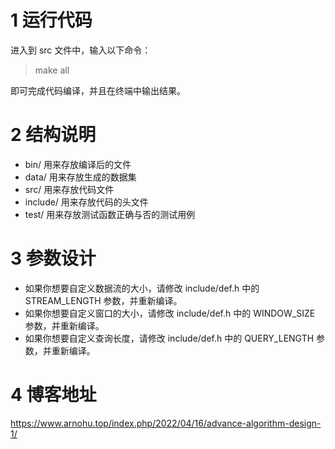 # 1 运行代码
进入到 src 文件中，输入以下命令：

> make all

即可完成代码编译，并且在终端中输出结果。

# 2 结构说明

- bin/ 用来存放编译后的文件
- data/ 用来存放生成的数据集
- src/ 用来存放代码文件
- include/ 用来存放代码的头文件
- test/ 用来存放测试函数正确与否的测试用例

# 3 参数设计

- 如果你想要自定义数据流的大小，请修改 include/def.h 中的 STREAM_LENGTH 参数，并重新编译。
- 如果你想要自定义窗口的大小，请修改 include/def.h 中的 WINDOW_SIZE 参数，并重新编译。
- 如果你想要自定义查询长度，请修改 include/def.h 中的 QUERY_LENGTH 参数，并重新编译。

# 4 博客地址

https://www.arnohu.top/index.php/2022/04/16/advance-algorithm-design-1/